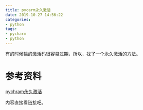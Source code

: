 ```yaml
---
title: pycarm永久激活
date: 2019-10-27 14:56:22
categories:
- python
tags:
- pycharm
- python
---
```

有的时候输的激活码很容易过期，所以，找了一个永久激活的方法。

<!-- more -->

# 参考资料

[pychram永久激活](https://shimo.im/docs/DJ3h3tJv98ppTYyH/read)

内容直接看链接吧。